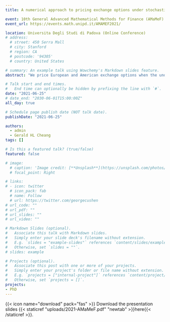 ```yaml
---
title: A numerical approach to pricing exchange options under stochastic volatility and jump-diffusion dynamics

event: 10th General Advanced Mathematical Methods for Finance (AMaMeF) Conference 
event_url: https://events.math.unipd.it/AMAMEF2021/

location: Universita Degli Studi di Padova (Online Conference)
# address:
  # street: 450 Serra Mall
  # city: Stanford
  # region: CA
  # postcode: '94305'
  # country: United States

# summary: An example talk using Wowchemy's Markdown slides feature.
abstract: "We price European and American exchange options when the underlying asset prices are modelled as Merton (1976) jump-diffusion process with a common Heston (1993) stochastic volatility process. Pricing is performed under an equivalent martingale measure obtained by taking the second asset yield process as the numeraire, as suggested by the put-call transformation technique suggested by Bjerskund and Stensland (1993). Under this equivalent martingale measure, we derive the exchange option pricing integro-partial differential equations (IPDEs) and investigate the early exercise boundary of the American exchange option. We then discuss a numerical solution of the IPDEs using the method of lines (MOL) its implementation using computing software. Our analytical and numerical investigation shows that the near-maturity behavior of the early exercise boundary of the American exchange option is significantly influenced by the dividend yields and the presence of jumps in the underlying asset prices. Furthermore, with the numerical results generated by the MOL, we are able to show that key jump and stochastic volatility parameters significantly affect the early exercise boundary and exchange option prices. Our numerical analysis also verifies that the MOL performs more eciently, compared to other finite difference methods or simulation approaches for American options, since the MOL integrates the computation of option prices, greeks, and the early exercise boundary and does so with the least error."

# Talk start and end times.
#   End time can optionally be hidden by prefixing the line with `#`.
date: "2021-06-25"
# date_end: "2030-06-01T15:00:00Z"
all_day: true

# Schedule page publish date (NOT talk date).
publishDate: "2021-06-25"

authors:
  - admin
  - Gerald HL Cheang
tags: []

# Is this a featured talk? (true/false)
featured: false

# image:
  # caption: 'Image credit: [**Unsplash**](https://unsplash.com/photos/bzdhc5b3Bxs)'
  # focal_point: Right

# links:
# - icon: twitter
  # icon_pack: fab
  # name: Follow
  # url: https://twitter.com/georgecushen
# url_code: ""
# url_pdf: ""
# url_slides: ""
# url_video: ""

# Markdown Slides (optional).
#   Associate this talk with Markdown slides.
#   Simply enter your slide deck's filename without extension.
#   E.g. `slides = "example-slides"` references `content/slides/example-slides.md`.
#   Otherwise, set `slides = ""`.
# slides: example

# Projects (optional).
#   Associate this post with one or more of your projects.
#   Simply enter your project's folder or file name without extension.
#   E.g. `projects = ["internal-project"]` references `content/project/deep-learning/index.md`.
#   Otherwise, set `projects = []`.
projects:
- PhD
---
```


{{< icon name="download" pack="fas" >}} Download the presentation slides {{< staticref "uploads/2021-AMaMeF.pdf" "newtab" >}}here{{< /staticref >}}.

